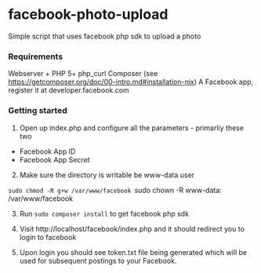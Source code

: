 facebook-photo-upload
=====================

Simple script that uses facebook php sdk to upload a photo

### Requirements

Webserver + PHP 5+ php_curl
Composer (see https://getcomposer.org/doc/00-intro.md#installation-nix)
A Facebook app, register it at developer.facebook.com

### Getting started

1. Open up index.php and configure all the parameters - primarliy these two
* Facebook App ID
* Facebook App Secret

2. Make sure the directory is writable be www-data user

``sudo chmod -R g+w /var/www/facebook
``sudo chown -R www-data: /var/www/facebook

3. Run ``sudo composer install`` to get facebook php sdk

3. Visit http://localhost/facebook/index.php and it should redirect you to login to facebook

4. Upon login you should see token.txt file being generated which will be used for subsequent postings to your Facebook.





